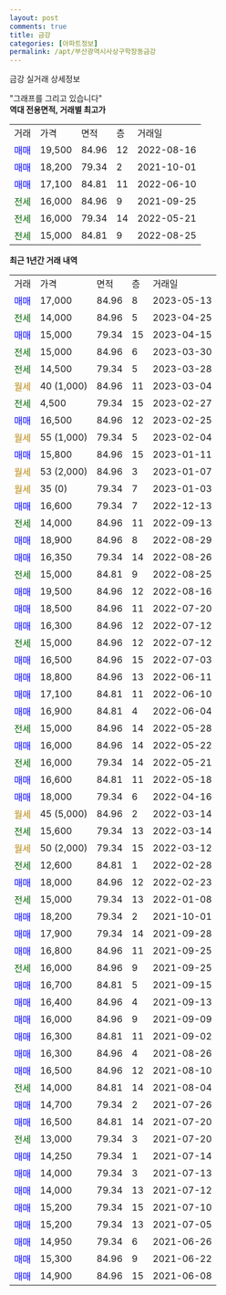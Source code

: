 ```yaml
---
layout: post
comments: true
title: 금강
categories: [아파트정보]
permalink: /apt/부산광역시사상구학장동금강
---
```


금강 실거래 상세정보

<script type="text/javascript">
  google.charts.load('current', {'packages':['line', 'corechart']});
  google.charts.setOnLoadCallback(drawChart);

  function drawChart() {
    var data = new google.visualization.DataTable();
    data.addColumn('date', '거래일');
    data.addColumn('number', "매매");
    data.addColumn('number', "전세");
    data.addColumn('number', "전매");

    data.addRows([[new Date(Date.parse("2023-05-13")), 17000, null, null], [new Date(Date.parse("2023-04-25")), null, 14000, null], [new Date(Date.parse("2023-04-15")), 15000, null, null], [new Date(Date.parse("2023-03-30")), null, 15000, null], [new Date(Date.parse("2023-03-28")), null, 14500, null], [new Date(Date.parse("2023-03-04")), null, null, null], [new Date(Date.parse("2023-02-27")), null, 4500, null], [new Date(Date.parse("2023-02-25")), 16500, null, null], [new Date(Date.parse("2023-02-04")), null, null, null], [new Date(Date.parse("2023-01-11")), 15800, null, null], [new Date(Date.parse("2023-01-07")), null, null, null], [new Date(Date.parse("2023-01-03")), null, null, null], [new Date(Date.parse("2022-12-13")), 16600, null, null], [new Date(Date.parse("2022-09-13")), null, 14000, null], [new Date(Date.parse("2022-08-29")), 18900, null, null], [new Date(Date.parse("2022-08-26")), 16350, null, null], [new Date(Date.parse("2022-08-25")), null, 15000, null], [new Date(Date.parse("2022-08-16")), 19500, null, null], [new Date(Date.parse("2022-07-20")), 18500, null, null], [new Date(Date.parse("2022-07-12")), 16300, null, null], [new Date(Date.parse("2022-07-12")), null, 15000, null], [new Date(Date.parse("2022-07-03")), 16500, null, null], [new Date(Date.parse("2022-06-11")), 18800, null, null], [new Date(Date.parse("2022-06-10")), 17100, null, null], [new Date(Date.parse("2022-06-04")), 16900, null, null], [new Date(Date.parse("2022-05-28")), null, 15000, null], [new Date(Date.parse("2022-05-22")), 16000, null, null], [new Date(Date.parse("2022-05-21")), null, 16000, null], [new Date(Date.parse("2022-05-18")), 16600, null, null], [new Date(Date.parse("2022-04-16")), 18000, null, null], [new Date(Date.parse("2022-03-14")), null, null, null], [new Date(Date.parse("2022-03-14")), null, 15600, null], [new Date(Date.parse("2022-03-12")), null, null, null], [new Date(Date.parse("2022-02-28")), null, 12600, null], [new Date(Date.parse("2022-02-23")), 18000, null, null], [new Date(Date.parse("2022-01-08")), null, 15000, null], [new Date(Date.parse("2021-10-01")), 18200, null, null], [new Date(Date.parse("2021-09-28")), 17900, null, null], [new Date(Date.parse("2021-09-25")), 16800, null, null], [new Date(Date.parse("2021-09-25")), null, 16000, null], [new Date(Date.parse("2021-09-15")), 16700, null, null], [new Date(Date.parse("2021-09-13")), 16400, null, null], [new Date(Date.parse("2021-09-09")), 16000, null, null], [new Date(Date.parse("2021-09-02")), 16300, null, null], [new Date(Date.parse("2021-08-26")), 16300, null, null], [new Date(Date.parse("2021-08-10")), 16500, null, null], [new Date(Date.parse("2021-08-04")), null, 14000, null], [new Date(Date.parse("2021-07-26")), 14700, null, null], [new Date(Date.parse("2021-07-20")), 16500, null, null], [new Date(Date.parse("2021-07-20")), null, 13000, null], [new Date(Date.parse("2021-07-14")), 14250, null, null], [new Date(Date.parse("2021-07-13")), 14000, null, null], [new Date(Date.parse("2021-07-12")), 14000, null, null], [new Date(Date.parse("2021-07-10")), 15200, null, null], [new Date(Date.parse("2021-07-05")), 15200, null, null], [new Date(Date.parse("2021-06-26")), 14950, null, null], [new Date(Date.parse("2021-06-22")), 15300, null, null], [new Date(Date.parse("2021-06-08")), 14900, null, null]]);

    var options = {
      hAxis: {
        format: 'yyyy/MM/dd'
      },    
      lineWidth: 0,
      pointsVisible: true,    
      title: '최근 1년간 유형별 실거래가 분포',
      legend: { position: 'bottom' }
    };

    var formatter = new google.visualization.NumberFormat({pattern:'###,###'} );
    formatter.format(data, 1);
    formatter.format(data, 2);
    
    setTimeout(function() {
        var chart = new google.visualization.LineChart(document.getElementById('columnchart_material'));
        chart.draw(data, (options));
        document.getElementById('loading').style.display = 'none';
    }, 200);
  }
</script>


<div id="loading" style="z-index:20; display: block; margin-left: 0px">"그래프를 그리고 있습니다"</div>
<div id="columnchart_material" style="width: 95%; margin-left: 0px; display: block"></div>
<!-- contents start -->
<b>역대 전용면적, 거래별 최고가</b>
<table class="sortable">
    <tr>
      <td>거래</td>
      <td>가격</td>
      <td>면적</td>
      <td>층</td>
      <td>거래일</td>
    </tr>
        <tr>
          <td><a style="color: blue">매매</a></td>
          <td>19,500</td>
          <td>84.96</td>
          <td>12</td>
          <td>2022-08-16</td>
        </tr>            <tr>
          <td><a style="color: blue">매매</a></td>
          <td>18,200</td>
          <td>79.34</td>
          <td>2</td>
          <td>2021-10-01</td>
        </tr>            <tr>
          <td><a style="color: blue">매매</a></td>
          <td>17,100</td>
          <td>84.81</td>
          <td>11</td>
          <td>2022-06-10</td>
        </tr>        
        <tr>
              <td><a style="color: darkgreen">전세</a></td>
              <td>16,000</td>
              <td>84.96</td>
              <td>9</td>
              <td>2021-09-25</td>
            </tr>            <tr>
              <td><a style="color: darkgreen">전세</a></td>
              <td>16,000</td>
              <td>79.34</td>
              <td>14</td>
              <td>2022-05-21</td>
            </tr>            <tr>
              <td><a style="color: darkgreen">전세</a></td>
              <td>15,000</td>
              <td>84.81</td>
              <td>9</td>
              <td>2022-08-25</td>
            </tr>        
    
</table>

<b>최근 1년간 거래 내역</b>

<table class="sortable">
    <tr>
      <td>거래</td>
      <td>가격</td>
      <td>면적</td>
      <td>층</td>
      <td>거래일</td>
    </tr>
    <tr>
      <td><a style="color: blue">매매</a></td>
      <td>17,000</td>
      <td>84.96</td>
      <td>8</td>
      <td>2023-05-13</td>
    </tr>          <tr>
      <td><a style="color: darkgreen">전세</a></td>
      <td>14,000</td>
      <td>84.96</td>
      <td>5</td>
      <td>2023-04-25</td>
    </tr>          <tr>
      <td><a style="color: blue">매매</a></td>
      <td>15,000</td>
      <td>79.34</td>
      <td>15</td>
      <td>2023-04-15</td>
    </tr>          <tr>
      <td><a style="color: darkgreen">전세</a></td>
      <td>15,000</td>
      <td>84.96</td>
      <td>6</td>
      <td>2023-03-30</td>
    </tr>          <tr>
      <td><a style="color: darkgreen">전세</a></td>
      <td>14,500</td>
      <td>79.34</td>
      <td>5</td>
      <td>2023-03-28</td>
    </tr>          <tr>
      <td><a style="color: darkgoldenrod">월세</a></td>
      <td>40 (1,000)</td>
      <td>84.96</td>
      <td>11</td>
      <td>2023-03-04</td>
    </tr>          <tr>
      <td><a style="color: darkgreen">전세</a></td>
      <td>4,500</td>
      <td>79.34</td>
      <td>15</td>
      <td>2023-02-27</td>
    </tr>          <tr>
      <td><a style="color: blue">매매</a></td>
      <td>16,500</td>
      <td>84.96</td>
      <td>12</td>
      <td>2023-02-25</td>
    </tr>          <tr>
      <td><a style="color: darkgoldenrod">월세</a></td>
      <td>55 (1,000)</td>
      <td>79.34</td>
      <td>5</td>
      <td>2023-02-04</td>
    </tr>          <tr>
      <td><a style="color: blue">매매</a></td>
      <td>15,800</td>
      <td>84.96</td>
      <td>15</td>
      <td>2023-01-11</td>
    </tr>          <tr>
      <td><a style="color: darkgoldenrod">월세</a></td>
      <td>53 (2,000)</td>
      <td>84.96</td>
      <td>3</td>
      <td>2023-01-07</td>
    </tr>          <tr>
      <td><a style="color: darkgoldenrod">월세</a></td>
      <td>35 (0)</td>
      <td>79.34</td>
      <td>7</td>
      <td>2023-01-03</td>
    </tr>          <tr>
      <td><a style="color: blue">매매</a></td>
      <td>16,600</td>
      <td>79.34</td>
      <td>7</td>
      <td>2022-12-13</td>
    </tr>          <tr>
      <td><a style="color: darkgreen">전세</a></td>
      <td>14,000</td>
      <td>84.96</td>
      <td>11</td>
      <td>2022-09-13</td>
    </tr>          <tr>
      <td><a style="color: blue">매매</a></td>
      <td>18,900</td>
      <td>84.96</td>
      <td>8</td>
      <td>2022-08-29</td>
    </tr>          <tr>
      <td><a style="color: blue">매매</a></td>
      <td>16,350</td>
      <td>79.34</td>
      <td>14</td>
      <td>2022-08-26</td>
    </tr>          <tr>
      <td><a style="color: darkgreen">전세</a></td>
      <td>15,000</td>
      <td>84.81</td>
      <td>9</td>
      <td>2022-08-25</td>
    </tr>          <tr>
      <td><a style="color: blue">매매</a></td>
      <td>19,500</td>
      <td>84.96</td>
      <td>12</td>
      <td>2022-08-16</td>
    </tr>          <tr>
      <td><a style="color: blue">매매</a></td>
      <td>18,500</td>
      <td>84.96</td>
      <td>11</td>
      <td>2022-07-20</td>
    </tr>          <tr>
      <td><a style="color: blue">매매</a></td>
      <td>16,300</td>
      <td>84.96</td>
      <td>12</td>
      <td>2022-07-12</td>
    </tr>          <tr>
      <td><a style="color: darkgreen">전세</a></td>
      <td>15,000</td>
      <td>84.96</td>
      <td>12</td>
      <td>2022-07-12</td>
    </tr>          <tr>
      <td><a style="color: blue">매매</a></td>
      <td>16,500</td>
      <td>84.96</td>
      <td>15</td>
      <td>2022-07-03</td>
    </tr>          <tr>
      <td><a style="color: blue">매매</a></td>
      <td>18,800</td>
      <td>84.96</td>
      <td>13</td>
      <td>2022-06-11</td>
    </tr>          <tr>
      <td><a style="color: blue">매매</a></td>
      <td>17,100</td>
      <td>84.81</td>
      <td>11</td>
      <td>2022-06-10</td>
    </tr>          <tr>
      <td><a style="color: blue">매매</a></td>
      <td>16,900</td>
      <td>84.81</td>
      <td>4</td>
      <td>2022-06-04</td>
    </tr>          <tr>
      <td><a style="color: darkgreen">전세</a></td>
      <td>15,000</td>
      <td>84.96</td>
      <td>14</td>
      <td>2022-05-28</td>
    </tr>          <tr>
      <td><a style="color: blue">매매</a></td>
      <td>16,000</td>
      <td>84.96</td>
      <td>14</td>
      <td>2022-05-22</td>
    </tr>          <tr>
      <td><a style="color: darkgreen">전세</a></td>
      <td>16,000</td>
      <td>79.34</td>
      <td>14</td>
      <td>2022-05-21</td>
    </tr>          <tr>
      <td><a style="color: blue">매매</a></td>
      <td>16,600</td>
      <td>84.81</td>
      <td>11</td>
      <td>2022-05-18</td>
    </tr>          <tr>
      <td><a style="color: blue">매매</a></td>
      <td>18,000</td>
      <td>79.34</td>
      <td>6</td>
      <td>2022-04-16</td>
    </tr>          <tr>
      <td><a style="color: darkgoldenrod">월세</a></td>
      <td>45 (5,000)</td>
      <td>84.96</td>
      <td>2</td>
      <td>2022-03-14</td>
    </tr>          <tr>
      <td><a style="color: darkgreen">전세</a></td>
      <td>15,600</td>
      <td>79.34</td>
      <td>13</td>
      <td>2022-03-14</td>
    </tr>          <tr>
      <td><a style="color: darkgoldenrod">월세</a></td>
      <td>50 (2,000)</td>
      <td>79.34</td>
      <td>15</td>
      <td>2022-03-12</td>
    </tr>          <tr>
      <td><a style="color: darkgreen">전세</a></td>
      <td>12,600</td>
      <td>84.81</td>
      <td>1</td>
      <td>2022-02-28</td>
    </tr>          <tr>
      <td><a style="color: blue">매매</a></td>
      <td>18,000</td>
      <td>84.96</td>
      <td>12</td>
      <td>2022-02-23</td>
    </tr>          <tr>
      <td><a style="color: darkgreen">전세</a></td>
      <td>15,000</td>
      <td>79.34</td>
      <td>13</td>
      <td>2022-01-08</td>
    </tr>          <tr>
      <td><a style="color: blue">매매</a></td>
      <td>18,200</td>
      <td>79.34</td>
      <td>2</td>
      <td>2021-10-01</td>
    </tr>          <tr>
      <td><a style="color: blue">매매</a></td>
      <td>17,900</td>
      <td>79.34</td>
      <td>14</td>
      <td>2021-09-28</td>
    </tr>          <tr>
      <td><a style="color: blue">매매</a></td>
      <td>16,800</td>
      <td>84.96</td>
      <td>11</td>
      <td>2021-09-25</td>
    </tr>          <tr>
      <td><a style="color: darkgreen">전세</a></td>
      <td>16,000</td>
      <td>84.96</td>
      <td>9</td>
      <td>2021-09-25</td>
    </tr>          <tr>
      <td><a style="color: blue">매매</a></td>
      <td>16,700</td>
      <td>84.81</td>
      <td>5</td>
      <td>2021-09-15</td>
    </tr>          <tr>
      <td><a style="color: blue">매매</a></td>
      <td>16,400</td>
      <td>84.96</td>
      <td>4</td>
      <td>2021-09-13</td>
    </tr>          <tr>
      <td><a style="color: blue">매매</a></td>
      <td>16,000</td>
      <td>84.96</td>
      <td>9</td>
      <td>2021-09-09</td>
    </tr>          <tr>
      <td><a style="color: blue">매매</a></td>
      <td>16,300</td>
      <td>84.81</td>
      <td>11</td>
      <td>2021-09-02</td>
    </tr>          <tr>
      <td><a style="color: blue">매매</a></td>
      <td>16,300</td>
      <td>84.96</td>
      <td>4</td>
      <td>2021-08-26</td>
    </tr>          <tr>
      <td><a style="color: blue">매매</a></td>
      <td>16,500</td>
      <td>84.96</td>
      <td>12</td>
      <td>2021-08-10</td>
    </tr>          <tr>
      <td><a style="color: darkgreen">전세</a></td>
      <td>14,000</td>
      <td>84.81</td>
      <td>14</td>
      <td>2021-08-04</td>
    </tr>          <tr>
      <td><a style="color: blue">매매</a></td>
      <td>14,700</td>
      <td>79.34</td>
      <td>2</td>
      <td>2021-07-26</td>
    </tr>          <tr>
      <td><a style="color: blue">매매</a></td>
      <td>16,500</td>
      <td>84.81</td>
      <td>14</td>
      <td>2021-07-20</td>
    </tr>          <tr>
      <td><a style="color: darkgreen">전세</a></td>
      <td>13,000</td>
      <td>79.34</td>
      <td>3</td>
      <td>2021-07-20</td>
    </tr>          <tr>
      <td><a style="color: blue">매매</a></td>
      <td>14,250</td>
      <td>79.34</td>
      <td>1</td>
      <td>2021-07-14</td>
    </tr>          <tr>
      <td><a style="color: blue">매매</a></td>
      <td>14,000</td>
      <td>79.34</td>
      <td>3</td>
      <td>2021-07-13</td>
    </tr>          <tr>
      <td><a style="color: blue">매매</a></td>
      <td>14,000</td>
      <td>79.34</td>
      <td>13</td>
      <td>2021-07-12</td>
    </tr>          <tr>
      <td><a style="color: blue">매매</a></td>
      <td>15,200</td>
      <td>79.34</td>
      <td>15</td>
      <td>2021-07-10</td>
    </tr>          <tr>
      <td><a style="color: blue">매매</a></td>
      <td>15,200</td>
      <td>79.34</td>
      <td>13</td>
      <td>2021-07-05</td>
    </tr>          <tr>
      <td><a style="color: blue">매매</a></td>
      <td>14,950</td>
      <td>79.34</td>
      <td>6</td>
      <td>2021-06-26</td>
    </tr>          <tr>
      <td><a style="color: blue">매매</a></td>
      <td>15,300</td>
      <td>84.96</td>
      <td>9</td>
      <td>2021-06-22</td>
    </tr>          <tr>
      <td><a style="color: blue">매매</a></td>
      <td>14,900</td>
      <td>84.96</td>
      <td>15</td>
      <td>2021-06-08</td>
    </tr>      </table>
<!-- contents end -->    

